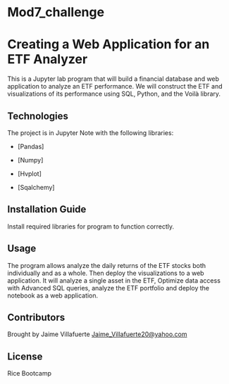 # Mod7_challenge

# Creating a Web Application for an ETF Analyzer 

This is a Jupyter lab program that will build a financial database and web application to analyze an ETF performance. We will construct the ETF and visualizations of its performance using SQL, Python, and the Voilà library.

## Technologies

The project is in Jupyter Note with the following libraries:

* [Pandas] 

* [Numpy] 

* [Hvplot] 

* [Sqalchemy] 

## Installation Guide

Install required libraries for program to function correctly.

## Usage

The program allows analyze the daily returns of the ETF stocks both individually and as a whole. Then deploy the visualizations to a web application. It will analyze a single asset in the ETF, Optimize data access with Advanced SQL queries, analyze the ETF portfolio and deploy the notebook as a web application.

## Contributors

Brought by Jaime Villafuerte 
Jaime_Villafuerte20@yahoo.com

## License

Rice Bootcamp
